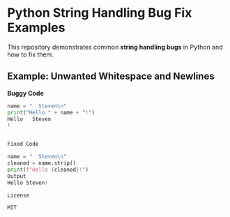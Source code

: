# Python String Handling Bug Fix Examples

This repository demonstrates common **string handling bugs** in Python and how to fix them.

## Example: Unwanted Whitespace and Newlines

**Buggy Code**
```python
name = "  Steven\n"
print("Hello " + name + "!")
Hello   Steven
!


Fixed Code

name = "  Steven\n"
cleaned = name.strip()
print(f"Hello {cleaned}!")
Output
Hello Steven!

License

MIT
